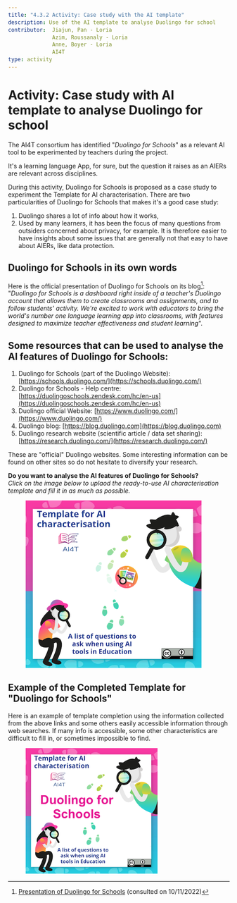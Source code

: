 ```yaml
---
title: "4.3.2 Activity: Case study with the AI template"
description: Use of the AI template to analyse Duolingo for school
contributor:  Jiajun, Pan - Loria
              Azim, Roussanaly - Loria
              Anne, Boyer - Loria
              AI4T
type: activity
---
```


# Activity: Case study with AI template to analyse Duolingo for school

The AI4T consortium has identified "*Duolingo for Schools*" as a relevant AI tool to be experimented by teachers during the project.

It's a learning language App, for sure, but the question it raises as an AIERs are relevant across disciplines.

During this activity, Duolingo for Schools is proposed as a case study to experiment the Template for AI characterisation. There are two particularities of Duolingo for Schools that makes it's a good case study:

1. Duolingo shares a lot of info about how it works,
2. Used by many learners, it has been the focus of many questions from outsiders concerned about privacy, for example. It is therefore easier to have insights about some issues that are generally not that easy to have about AIERs, like data protection.

## Duolingo for Schools in its own words

Here is the official presentation of Duolingo for Schools on its blog[^1]: "*Duolingo for Schools is a dashboard right inside of a teacher's Duolingo account that allows them to create classrooms and assignments, and to follow students' activity. We're excited to work with educators to bring the world's number one language learning app into classrooms, with features designed to maximize teacher effectiveness and student learning*".

## Some resources that can be used to analyse the AI features of Duolingo for Schools:

1. Duolingo for Schools (part of the Duolingo Website): [https://schools.duolingo.com/](https://schools.duolingo.com/)
2. Duolingo for Schools - Help centre: [https://duolingoschools.zendesk.com/hc/en-us](https://duolingoschools.zendesk.com/hc/en-us)
3. Duolingo official Website: [https://www.duolingo.com/](https://www.duolingo.com/)
4. Duolingo blog: [https://blog.duolingo.com](https://blog.duolingo.com)
5. Duolingo research website (scientific article / data set sharing): [https://research.duolingo.com/](https://research.duolingo.com/)

These are "official" Duolingo websites. Some interesting information can be found on other sites so do not hesitate to diversify your research.

**Do you want to analyse the AI features of Duolingo for Schools?**  
_Click on the image below to uplaod the ready-to-use AI characterisation template and fill it in as much as possible._
<a href="Documents/AI4T-Template-Ready-to-use-EN.pdf" target="_blank">
<figure>
  <img src="Images/Ready-To-Use-AI-Template-EN.png" alt="A Ready to Use Template for AI Resources Characterisation"/>
</figure></a>

## Example of the Completed Template for "Duolingo for Schools"

Here is an example of template completion using the information collected from the above links and some others easily accessible information through web searches.
If many info is accessible, some other characteristics are difficult to fill in, or sometimes impossible to find.

<a href="Documents/AI4T-Template-Case-study-Duolingo-en.pdf" target="_blank">
<figure>
  <img src="Images/Template-Duolingo-for-School-EN.png" alt="Completed template for Duolingo for Schools AI-features"/>
</figure></a>

[^1]: [Presentation of Duolingo for Schools](https://blog.duolingo.com/duolingo-for-schools/)
 (consulted on 10/11/2022)
